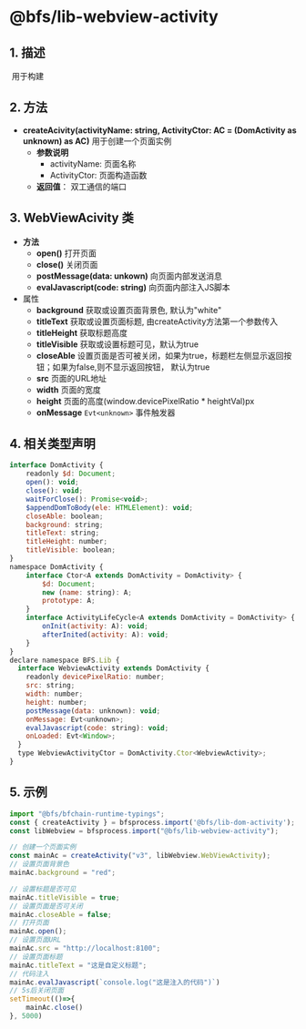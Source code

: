 # @bfs/lib-webview-activity

## 1. 描述

​		用于构建

## 2. 方法
- **createAcivity(activityName: string, ActivityCtor: AC = (DomActivity as unknown) as AC)** 用于创建一个页面实例
  - **参数说明**
    - activityName: 页面名称
    - ActivityCtor: 页面构造函数
  - **返回值**： 双工通信的端口

## 3. WebViewAcivity 类

- **方法**
  - **open()**  打开页面
  - **close()**  关闭页面
  - **postMessage(data:  unkown)** 向页面内部发送消息
  - **evalJavascript(code: string)** 向页面内部注入JS脚本
- 属性
  - **background** 获取或设置页面背景色, 默认为"white"
  - **titleText** 获取或设置页面标题, 由createActivity方法第一个参数传入
  - **titleHeight** 获取标题高度
  - **titleVisible** 获取或设置标题可见，默认为true
  - **closeAble** 设置页面是否可被关闭，如果为true，标题栏左侧显示返回按钮；如果为false,则不显示返回按钮， 默认为true
  - **src** 页面的URL地址
  - **width** 页面的宽度
  - **height** 页面的高度(window.devicePixelRatio * heightVal)px
  - **onMessage** `Evt<unknown>` 事件触发器

## 4. 相关类型声明

```javascript
interface DomActivity {
    readonly $d: Document;
    open(): void;
    close(): void;
    waitForClose(): Promise<void>;
    $appendDomToBody(ele: HTMLElement): void;
    closeAble: boolean;
    background: string;
    titleText: string;
    titleHeight: number;
    titleVisible: boolean;
}
namespace DomActivity {
    interface Ctor<A extends DomActivity = DomActivity> {
    	$d: Document;
    	new (name: string): A;
    	prototype: A;
    }
    interface ActivityLifeCycle<A extends DomActivity = DomActivity> {
      	onInit(activity: A): void;
      	afterInited(activity: A): void;
    }
}
declare namespace BFS.Lib {
  interface WebviewActivity extends DomActivity {
    readonly devicePixelRatio: number;
    src: string;
    width: number;
    height: number;
    postMessage(data: unknown): void;
    onMessage: Evt<unknown>;
    evalJavascript(code: string): void;
    onLoaded: Evt<Window>;
  }
  type WebviewActivityCtor = DomActivity.Ctor<WebviewActivity>;
}

```

## 5. 示例

```javascript
import "@bfs/bfchain-runtime-typings";
const { createActivity } = bfsprocess.import('@bfs/lib-dom-activity');
const libWebview = bfsprocess.import("@bfs/lib-webview-activity");

// 创建一个页面实例
const mainAc = createActivity("v3", libWebview.WebViewActivity);
// 设置页面背景色
mainAc.background = "red";

// 设置标题是否可见
mainAc.titleVisible = true;
// 设置页面是否可关闭
mainAc.closeAble = false;
// 打开页面
mainAc.open();
// 设置页面URL
mainAc.src = "http://localhost:8100";
// 设置页面标题
mainAc.titleText = "这是自定义标题";
// 代码注入
mainAc.evalJavascript(`console.log("这是注入的代码")`)
// 5s后关闭页面
setTimeout(()=>{
    mainAc.close()
}, 5000)
```